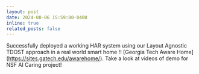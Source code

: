 ```yaml
---
layout: post
date: 2024-08-06 15:59:00-0400
inline: true
related_posts: false
---
```


Successfully deployed a working HAR system using our Layout Agnostic TDOST approach in a real world smart home !! [Georgia Tech Aware Home] (https://sites.gatech.edu/awarehome/). Take a look at videos of demo for NSF AI Caring project! 
